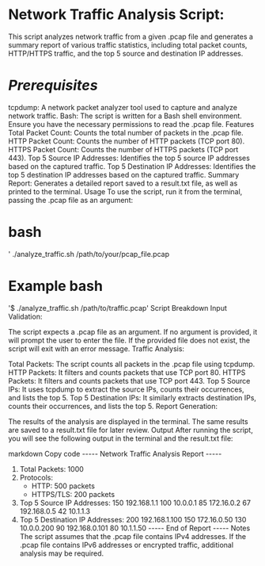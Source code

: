 # Network Traffic Analysis Script:

This script analyzes network traffic from a given .pcap file and generates a summary report of various traffic statistics, including total packet counts, HTTP/HTTPS traffic, and the top 5 source and destination IP addresses.

# *Prerequisites*
tcpdump: A network packet analyzer tool used to capture and analyze network traffic.
Bash: The script is written for a Bash shell environment.
Ensure you have the necessary permissions to read the .pcap file.
Features
Total Packet Count: Counts the total number of packets in the .pcap file.
HTTP Packet Count: Counts the number of HTTP packets (TCP port 80).
HTTPS Packet Count: Counts the number of HTTPS packets (TCP port 443).
Top 5 Source IP Addresses: Identifies the top 5 source IP addresses based on the captured traffic.
Top 5 Destination IP Addresses: Identifies the top 5 destination IP addresses based on the captured traffic.
Summary Report: Generates a detailed report saved to a result.txt file, as well as printed to the terminal.
Usage
To use the script, run it from the terminal, passing the .pcap file as an argument:

# bash

' ./analyze_traffic.sh /path/to/your/pcap_file.pcap

# Example bash

'$ ./analyze_traffic.sh /path/to/traffic.pcap'
Script Breakdown
Input Validation:

The script expects a .pcap file as an argument.
If no argument is provided, it will prompt the user to enter the file.
If the provided file does not exist, the script will exit with an error message.
Traffic Analysis:

Total Packets: The script counts all packets in the .pcap file using tcpdump.
HTTP Packets: It filters and counts packets that use TCP port 80.
HTTPS Packets: It filters and counts packets that use TCP port 443.
Top 5 Source IPs: It uses tcpdump to extract the source IPs, counts their occurrences, and lists the top 5.
Top 5 Destination IPs: It similarly extracts destination IPs, counts their occurrences, and lists the top 5.
Report Generation:

The results of the analysis are displayed in the terminal.
The same results are saved to a result.txt file for later review.
Output
After running the script, you will see the following output in the terminal and the result.txt file:

markdown
Copy code
----- Network Traffic Analysis Report -----
1. Total Packets: 1000
2. Protocols:
   - HTTP: 500 packets
   - HTTPS/TLS: 200 packets
3. Top 5 Source IP Addresses:
   150 192.168.1.1
   100 10.0.0.1
   85 172.16.0.2
   67 192.168.0.5
   42 10.1.1.3
4. Top 5 Destination IP Addresses:
   200 192.168.1.100
   150 172.16.0.50
   130 10.0.0.200
   90 192.168.0.101
   80 10.1.1.50
----- End of Report -----
Notes
The script assumes that the .pcap file contains IPv4 addresses.
If the .pcap file contains IPv6 addresses or encrypted traffic, additional analysis may be required.

